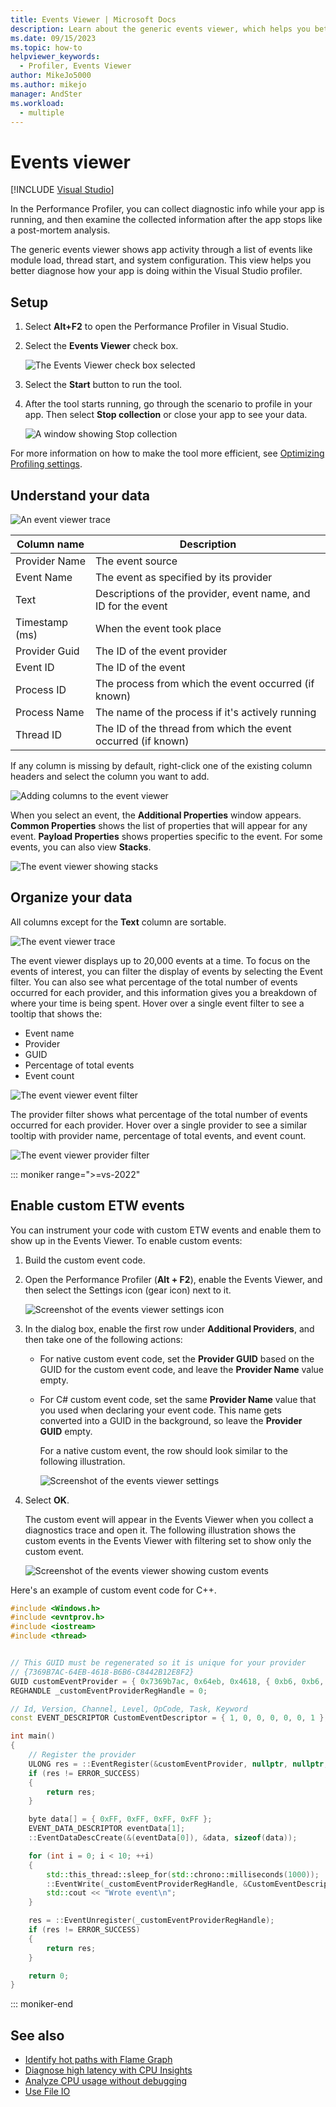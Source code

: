 ```yaml
---
title: Events Viewer | Microsoft Docs
description: Learn about the generic events viewer, which helps you better diagnose how your app is doing within the Visual Studio profiler.
ms.date: 09/15/2023
ms.topic: how-to
helpviewer_keywords: 
  - Profiler, Events Viewer
author: MikeJo5000
ms.author: mikejo 
manager: AndSter
ms.workload: 
  - multiple
---
```

# Events viewer

 [!INCLUDE [Visual Studio](~/includes/applies-to-version/vs-windows-only.md)]

In the Performance Profiler, you can collect diagnostic info while your app is running, and then examine the collected information after the app stops like a post-mortem analysis.

The generic events viewer shows app activity through a list of events like module load, thread start, and system configuration. This view helps you better diagnose how your app is doing within the Visual Studio profiler.

## Setup

1. Select **Alt+F2** to open the Performance Profiler in Visual Studio.

1. Select the **Events Viewer** check box.

   ![The Events Viewer check box selected](../profiling/media/events-viewer-selected.png "The Events Viewer check box selected")

1. Select the **Start** button to run the tool.

1. After the tool starts running, go through the scenario to profile in your app. Then select **Stop collection** or close your app to see your data.

   ![A window showing Stop collection](../profiling/media/stopcollectioneventsviewer.png "A window showing Stop collection")

For more information on how to make the tool more efficient, see [Optimizing Profiling settings](../profiling/optimize-profiler-settings.md).

## Understand your data

![An event viewer trace](../profiling/media/event-viewer-trace.png "An event viewer trace")

|Column name|Description|
|----------|---------------------|
|Provider Name|The event source|
|Event Name|The event as specified by its provider|
|Text|Descriptions of the provider, event name, and ID for the event|
|Timestamp (ms)|When the event took place|
|Provider Guid|The ID of the event provider|
|Event ID|The ID of the event|
|Process ID|The process from which the event occurred (if known)|
|Process Name|The name of the process if it's actively running|
|Thread ID|The ID of the thread from which the event occurred (if known)|

If any column is missing by default, right-click one of the existing column headers and select the column you want to add.

![Adding columns to the event viewer](../profiling/media/event-viewer-add-columns.png "Adding columns to the event viewer")

When you select an event, the **Additional Properties** window appears. **Common Properties** shows the list of properties that will appear for any event. **Payload Properties** shows properties specific to the event. For some events, you can also view **Stacks**.

![The event viewer showing stacks](../profiling/media/event-viewer-stacks.png "The event viewer showing stacks")

## Organize your data

All columns except for the **Text** column are sortable.

![The event viewer trace](../profiling/media/event-viewer-trace.png "The event viewer trace")

The event viewer displays up to 20,000 events at a time. To focus on the events of interest, you can filter the display of events by selecting the Event filter. You can also see what percentage of the total number of events occurred for each provider, and this information gives you a breakdown of where your time is being spent. Hover over a single event filter to see a tooltip that shows the:

- Event name
- Provider
- GUID
- Percentage of total events
- Event count

![The event viewer event filter](../profiling/media/event-viewer-event-filter.png "The event viewer event filter")

The provider filter shows what percentage of the total number of events occurred for each provider. Hover over a single provider to see a similar tooltip with provider name, percentage of total events, and event count.

![The event viewer provider filter](../profiling/media/event-viewer-provider-filter.png "The event viewer provider filter")

::: moniker range=">=vs-2022"

## Enable custom ETW events

You can instrument your code with custom ETW events and enable them to show up in the Events Viewer. To enable custom events:

1. Build the custom event code.

1. Open the Performance Profiler (**Alt + F2**), enable the Events Viewer, and then select the Settings icon (gear icon) next to it.

   ![Screenshot of the events viewer settings icon](../profiling/media/vs-2022/events-viewer-settings-icon.png "Events viewer settings icon")

1. In the dialog box, enable the first row under **Additional Providers**, and then take one of the following actions:

   - For native custom event code, set the **Provider GUID** based on the GUID for the custom event code, and leave the **Provider Name** value empty.
   - For C# custom event code, set the same **Provider Name** value that you used when declaring your event code. This name gets converted into a GUID in the background, so leave the **Provider GUID** empty.

     For a native custom event, the row should look similar to the following illustration.

     ![Screenshot of the events viewer settings](../profiling/media/vs-2022/events-viewer-settings.png "Events viewer settings")

1. Select **OK**.

   The custom event will appear in the Events Viewer when you collect a diagnostics trace and open it. The following illustration shows the custom events in the Events Viewer with filtering set to show only the custom event.

   ![Screenshot of the events viewer showing custom events](../profiling/media/vs-2022/events-viewer-showing-custom-events.png "Events viewer showing custom events")

Here's an example of custom event code for C++.

```cpp
#include <Windows.h>
#include <evntprov.h>
#include <iostream>
#include <thread>


// This GUID must be regenerated so it is unique for your provider
// {7369B7AC-64EB-4618-B6B6-C8442B12E8F2}
GUID customEventProvider = { 0x7369b7ac, 0x64eb, 0x4618, { 0xb6, 0xb6, 0xc8, 0x44, 0x2b, 0x12, 0xe8, 0xf2 } };
REGHANDLE _customEventProviderRegHandle = 0;

// Id, Version, Channel, Level, OpCode, Task, Keyword
const EVENT_DESCRIPTOR CustomEventDescriptor = { 1, 0, 0, 0, 0, 0, 1 };

int main()
{
    // Register the provider
    ULONG res = ::EventRegister(&customEventProvider, nullptr, nullptr, &_customEventProviderRegHandle);
    if (res != ERROR_SUCCESS)
    {
        return res;
    }

    byte data[] = { 0xFF, 0xFF, 0xFF, 0xFF };
    EVENT_DATA_DESCRIPTOR eventData[1];
    ::EventDataDescCreate(&(eventData[0]), &data, sizeof(data));

    for (int i = 0; i < 10; ++i)
    {
        std::this_thread::sleep_for(std::chrono::milliseconds(1000));
        ::EventWrite(_customEventProviderRegHandle, &CustomEventDescriptor, _countof(eventData), eventData);
        std::cout << "Wrote event\n";
    }

    res = ::EventUnregister(_customEventProviderRegHandle);
    if (res != ERROR_SUCCESS)
    {
        return res;
    }

    return 0;
}
```

::: moniker-end

## See also

- [Identify hot paths with Flame Graph](../profiling/flame-graph.md)
- [Diagnose high latency with CPU Insights](../profiling/cpu-insights.md)
- [Analyze CPU usage without debugging](../profiling/cpu-usage.md)
- [Use File IO](../profiling/use-file-io.md)
